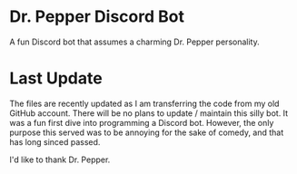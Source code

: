 # Dr. Pepper Discord Bot
A fun Discord bot that assumes a charming Dr. Pepper personality.

# Last Update
The files are recently updated as I am transferring the code from my old GitHub account. There will be no plans to update / maintain this silly bot. It was a fun first dive into programming a Discord bot. However, the only purpose this served was to be annoying for the sake of comedy, and that has long sinced passed.

I'd like to thank Dr. Pepper.